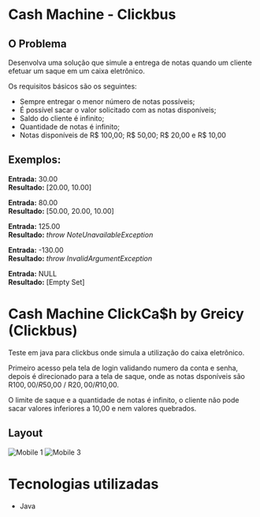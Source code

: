 Cash Machine - Clickbus
============

O Problema
----------
Desenvolva uma solução que simule a entrega de notas quando um cliente efetuar um saque em um caixa eletrônico. 

Os requisitos básicos são os seguintes:

* Sempre entregar o menor número de notas possíveis;
* É possível sacar o valor solicitado com as notas disponíveis;
* Saldo do cliente é infinito;
* Quantidade de notas é infinito;
* Notas disponíveis de R$ 100,00; R$ 50,00; R$ 20,00 e R$ 10,00

Exemplos:
---------
 
**Entrada:** 30.00  
**Resultado:** [20.00, 10.00]


**Entrada:** 80.00  
**Resultado:** [50.00, 20.00, 10.00]


**Entrada:** 125.00  
**Resultado:** *throw NoteUnavailableException*


**Entrada:** -130.00   
**Resultado:** *throw InvalidArgumentException*


**Entrada:** NULL  
**Resultado:** [Empty Set]


# Cash Machine ClickCa$h  by Greicy (Clickbus)

Teste em java para clickbus onde simula a utilização do caixa eletrônico.

Primeiro acesso pela tela de login validando numero da conta e senha, depois é direcionado para a tela de saque, onde as notas dsponíveis são R$100,00 / R$50,00 / R$20,00 / R$10,00.

O limite de saque e a quantidade de notas é infinito, o cliente não pode sacar valores inferiores a 10,00 e nem valores quebrados.

## Layout 
![Mobile 1](https://github.com/greicyitakura/quero-ser-clickbus/blob/master/testes/cash-machine/Clickbus/telaLogin.png)
![Mobile 3](https://github.com/greicyitakura/quero-ser-clickbus/blob/master/testes/cash-machine/Clickbus/telaSaque.png)

# Tecnologias utilizadas
- Java

